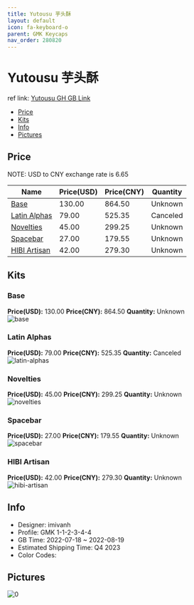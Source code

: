 ```yaml
---
title: Yutousu 芋头酥
layout: default
icon: fa-keyboard-o
parent: GMK Keycaps
nav_order: 280820
---
```


# Yutousu 芋头酥

ref link: [Yutousu GH GB Link](https://geekhack.org/index.php?topic=117813.0)

* [Price](#price)
* [Kits](#kits)
* [Info](#info)
* [Pictures](#pictures)

## Price

NOTE: USD to CNY exchange rate is 6.65

| Name          | Price(USD)   |  Price(CNY) | Quantity |
| ------------- | ------------ |  ---------- | -------- |
|[Base](#base)|130.00|864.50|Unknown|
|[Latin Alphas](#latin-alphas)|79.00|525.35|Canceled|
|[Novelties](#novelties)|45.00|299.25|Unknown|
|[Spacebar](#spacebar)|27.00|179.55|Unknown|
|[HIBI Artisan](#hibi-artisan)|42.00|279.30|Unknown|


## Kits
### Base  
**Price(USD):** 130.00	**Price(CNY):** 864.50	**Quantity:** Unknown  
<img src="{{ 'assets/images/gmk-keycaps/Yutousu/kits_pics/base.png' | relative_url }}" alt="base" class="image featured">

### Latin Alphas  
**Price(USD):** 79.00	**Price(CNY):** 525.35	**Quantity:** Canceled  
<img src="{{ 'assets/images/gmk-keycaps/Yutousu/kits_pics/latin-alphas.png' | relative_url }}" alt="latin-alphas" class="image featured">

### Novelties  
**Price(USD):** 45.00	**Price(CNY):** 299.25	**Quantity:** Unknown  
<img src="{{ 'assets/images/gmk-keycaps/Yutousu/kits_pics/novelties.png' | relative_url }}" alt="novelties" class="image featured">

### Spacebar  
**Price(USD):** 27.00	**Price(CNY):** 179.55	**Quantity:** Unknown  
<img src="{{ 'assets/images/gmk-keycaps/Yutousu/kits_pics/spacebar.png' | relative_url }}" alt="spacebar" class="image featured">

### HIBI Artisan  
**Price(USD):** 42.00	**Price(CNY):** 279.30	**Quantity:** Unknown  
<img src="{{ 'assets/images/gmk-keycaps/Yutousu/kits_pics/hibi-artisan.png' | relative_url }}" alt="hibi-artisan" class="image featured">

## Info
* Designer: imivanh  
* Profile: GMK 1-1-2-3-4-4  
* GB Time: 2022-07-18 ~ 2022-08-19  
* Estimated Shipping Time: Q4 2023  
* Color Codes:  


## Pictures  
<img src="{{ 'assets/images/gmk-keycaps/Yutousu/rendering_pics/0.jpg' | relative_url }}" alt="0" class="image featured">
